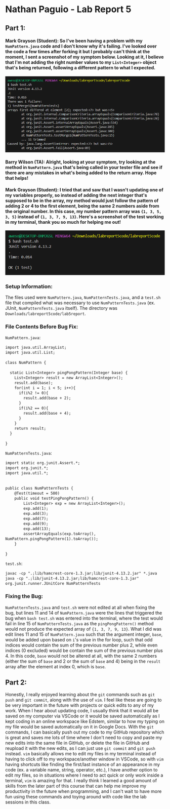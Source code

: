 # Nathan Paguio - Lab Report 5

## Part 1:

#### Mark Grayson (Student): So I've been having a problem with my `NumPattern.java` code and I don't know why it's failing. I've looked over the code a few times after forking it but I probably can't think at the moment, I sent a screenshot of my symptom below. Looking at it, I believe that I'm not adding the right number values to my `List<Integer>` object that's being returned, following a different pattern to what I expected.

![Image](ArraySymptom.png)

#### Barry Wilson (TA): Alright, looking at your symptom, try looking at the method in `NumPattern.java` that's being called in your tester file and see if there are any mistakes in what's being added to the return array. Hope that helps!

#### Mark Grayson (Student): I tried that and saw that I wasn't updating one of my variables properly, so instead of adding the next integer that's supposed to be in the array, my method would just follow the pattern of adding 2 or 4 to the first element, being the same 2 numbers aside from the original number. In this case, my number pattern array was `{1, 3, 5, 3, 5}` instead of `{1, 3, 7, 9, 13}`. Here's a screenshot of the test working in my terminal, thank you so much for helping me out!

![Image](ProperOutput.png)

### Setup Information:
The files used were `NumPattern.java`, `NumPatternTests.java`, and a `test.sh` file that compiled what was necessary to use `NumPatternTests.java` (ex. JUnit, `NumPatternTests.java` itself). The directory was `Downloads/labreport5code/lab5report`.

### File Contents Before Bug Fix:
`NumPattern.java`:
```
import java.util.ArrayList;
import java.util.List;

class NumPattern {

  static List<Integer> pingPongPattern(Integer base) {
    List<Integer> result = new ArrayList<Integer>();
    result.add(base);
    for(int i = 1; i < 5; i++){
      if(i%2 != 0){
        result.add(base + 2);
      }
      if(i%2 == 0){
        result.add(base + 4);
      }
    }
    return result;
  }

}

```
`NumPatternTests.java`:
```
import static org.junit.Assert.*;
import org.junit.*;
import java.util.*;


public class NumPatternTests {
	@Test(timeout = 500)
	public void testPingPongPattern() {
		List<Integer> exp = new ArrayList<Integer>();
		exp.add(1);
		exp.add(3);
		exp.add(7);
		exp.add(9);
		exp.add(13);
		assertArrayEquals(exp.toArray(), NumPattern.pingPongPattern(1).toArray());
	}

}

```
`test.sh`:
```
javac -cp ".;lib/hamcrest-core-1.3.jar;lib/junit-4.13.2.jar" *.java
java -cp ".;lib/junit-4.13.2.jar;lib/hamcrest-core-1.3.jar" org.junit.runner.JUnitCore NumPatternTests
```
### Fixing the Bug:
 `NumPatternTests.java` and `test.sh` were not edited at all when fixing the bug, but lines 11 and 14 of `NumPattern.java` were the lines that triggered the bug when `bash test.sh` was entered into the terminal, where the test would fail in line 15 of `NumPatternTests.java` as the `pingPongPattern()` method would not produce the expected array of `{1, 3, 7, 9, 13}`. What I did was edit lines 11 and 15 of `NumPattern.java` such that the argument integer, `base`, would be added upon based on `i`'s value in the for loop, such that odd indices would contain the sum of the previous number plus 2, while even indices (0 excluded) would be contain the sum of the previous number plus 4. In this code, `base` would not be altered at all, with the same 2 numbers (either the sum of `base` and 2 or the sum of `base` and 4) being in the `result` array after the element at index 0, which is `base`.
 
## Part 2:
Honestly, I really enjoyed learning about the `git` commands such as `git push` and `git commit`, along with the use of `vim`. I feel like these are going to be very important in the future with projects or quick edits to any of my work. When I hear about updating code, I usually think that it would all be saved on my computer via VSCode or it would be saved automatically as I kept coding in an online workspace like Edstem, similar to how my typing on my file would be saved automatically on it in Google Docs. With the `git` commands, I can basically push out my code to my GitHub repository which is great and saves me lots of time where I don't need to copy and paste my new edits into the same file in GitHub, or delete the file in GitHub and reupload it with the new edits, as I can just use `git commit` and `git push` instead. `vim` basically allows me to edit my files in my terminal instead of having to click off to my workspace/another window in VSCode, so with `vim` having shortcuts like finding the first/last instance of an appearance in my code (ex. a variable name, string, operator, etc.), I have another option to edit my files, so in situations where I need to act quick or only work inside a terminal, `vim` is amazing for that. I really think I learned a good amount of skills from the later part of this course that can help me improve my productivity in the future when programming, and I can't wait to have more fun using these commands and toying around with code like the lab sessions in this class.
